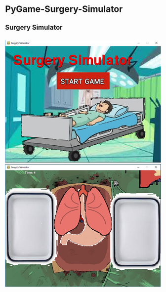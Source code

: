 # PyGame-Surgery-Simulator
<h2> Surgery Simulator <h2>
<img Src="https://github.com/ahossain777/PyGame-Surgery-Simulator/blob/master/Capture.PNG">
<img Src="https://github.com/ahossain777/PyGame-Surgery-Simulator/blob/master/Capture2.PNG">

